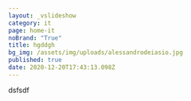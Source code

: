 ```yaml
---
layout: _vslideshow
category: it
page: home-it
noBrand: "True"
title: hgddgh
bg_img: /assets/img/uploads/alessandrodeiasio.jpg
published: true
date: 2020-12-20T17:43:13.098Z
---
```

dsfsdf